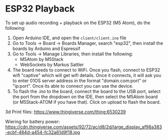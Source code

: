 # ESP32 Playback

To set up audio recording + playback on the ESP32 (M5 Atom), do the following:

1. Open Arduino IDE, and open the `client/client.ino` file
2. Go to Tools -> Board -> Boards Manager, search "esp32", then install the boards by Arduino and Espressif
3. Go to Tools -> Manage Libraries, then install the following:
    - M5Atom by M5Stack
    - WebSockets by Markus Sattler
4. The board needs to connect to WiFi. Once you flash, connect to ESP32 wifi "captive" which will get wifi details. Once it connects, it will ask you to enter 01OS server address in the format "domain.com:port" or "ip:port". Once its able to connect you can use the device.
5. To flash the .ino to the board, connect the board to the USB port, select the port from the dropdown on the IDE, then select the M5Atom board (or M5Stack-ATOM if you have that). Click on upload to flash the board.

3d Print files:
https://www.thingiverse.com/thing:6530239

Wiering for battery power:
https://cdn.thingiverse.com/assets/92/72/ac/d8/2d/large_display_af98a383-ecbf-484d-a454-fc32a61d9f18.jpg

